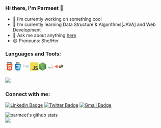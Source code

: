 ### Hi there, I'm Parmeet 👋

- 🔭 I’m currently working on something cool
- 🌱 I’m currently learning Data Structure & Algorithms[JAVA] and Web Development
- 💬 Ask me about anything [here](https://www.linkedin.com/in/parmeet-narang/)
- 😄 Pronouns: She/Her


### Languages and Tools:

<img align="left" alt="HTML5" width="26px" src="https://raw.githubusercontent.com/github/explore/80688e429a7d4ef2fca1e82350fe8e3517d3494d/topics/html/html.png" />
<img align="left" alt="CSS3" width="26px" src="https://raw.githubusercontent.com/github/explore/80688e429a7d4ef2fca1e82350fe8e3517d3494d/topics/css/css.png" />
<img align="left" alt="Java" width="26px" src="https://raw.githubusercontent.com/github/explore/80688e429a7d4ef2fca1e82350fe8e3517d3494d/topics/java/java.png" />
<img align="left" alt="JavaScript" width="26px" src="https://raw.githubusercontent.com/github/explore/80688e429a7d4ef2fca1e82350fe8e3517d3494d/topics/javascript/javascript.png" />
<img align="left" alt="Node.js" width="26px" src="https://raw.githubusercontent.com/github/explore/80688e429a7d4ef2fca1e82350fe8e3517d3494d/topics/nodejs/nodejs.png" />
<img align="left" alt="MySQL" width="26px" src="https://raw.githubusercontent.com/github/explore/80688e429a7d4ef2fca1e82350fe8e3517d3494d/topics/mysql/mysql.png" />
<img align="left" alt="Git" width="26px" src="https://raw.githubusercontent.com/github/explore/80688e429a7d4ef2fca1e82350fe8e3517d3494d/topics/git/git.png" />
<br />
<br />

![](https://visitor-badge.glitch.me/badge?page_id=parmeetnarang2812)
<br />

### Connect with me:

[![Linkedin Badge](https://img.shields.io/badge/-ParmeetKaurNarang-blue?style=social&logo=Linkedin&logoColor=blue&link=https://www.linkedin.com/in/parmeet-narang/)](https://www.linkedin.com/in/parmeet-narang/)
[![Twitter Badge](http://img.shields.io/badge/-@narang_parmeet-1ca0f1?style=social&logo=twitter&logoColor=blue&link=https://twitter.com/narang_parmeet)](https://twitter.com/narang_parmeet) 
[![Gmail Badge](https://img.shields.io/badge/-parmeetnarang28@gmail.com-c14438?style=social&logo=Gmail&logoColor=red&link=mailto:parmeetnarang28@gmail.com)](mailto:parmeetnarang28@gmail.com)



<a href="https://github.com/anuraghazra/github-readme-stats"><img align="left" src="https://github-readme-stats.vercel.app/api?username=parmeetnarang2812&show_icons=true&include_all_commits=true&theme=buefy&hide_border=true" alt="parmeet's github stats" /></a>  
<a href="https://github.com/parmeetnarang2812/github-readme-stats"><img align="left" src="https://github-readme-stats.vercel.app/api/top-langs/?username=parmeetnarang2812&layout=compact&theme=buefy&hide_border=true" /></a>
<br />
<br />

<!-- <p align="right"> <img src="https://komarev.com/ghpvc/?username=parmeetnarang2812&label=Stalker%20Alert&color=0e75b6&style=flat" alt="parmeetnarang2812" /> </p> -->
